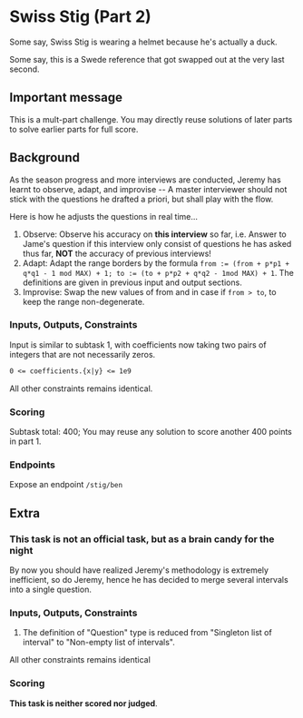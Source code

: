 # Swiss Stig (Part 2)

Some say, Swiss Stig is wearing a helmet because he's actually a duck.

Some say, this is a Swede reference that got swapped out at the very last second.

## Important message

This is a mult-part challenge. You may directly reuse solutions of later parts to solve earlier parts for full score.

## Background

As the season progress and more interviews are conducted, Jeremy has learnt to observe, adapt, and improvise -- A master
interviewer should not stick with the questions he drafted a priori, but shall play with the flow.

Here is how he adjusts the questions in real time...

1. Observe: Observe his accuracy on **this interview** so far, i.e. Answer to Jame's question if this interview only
   consist of questions he has asked thus far, **NOT** the accuracy of previous interviews!
2. Adapt: Adapt the range borders by the formula `from := (from + p*p1 + q*q1 - 1 mod MAX) + 1; to := (to + p*p2 + q*q2 - 1mod MAX) + 1`.
   The definitions are given in previous input and output sections.
3. Improvise: Swap the new values of from and in case if `from > to`, to keep the range non-degenerate.

### Inputs, Outputs, Constraints

Input is similar to subtask 1, with coefficients now taking two pairs of integers that are not necessarily zeros.

```tex
0 <= coefficients.{x|y} <= 1e9
```

All other constraints remains identical.

### Scoring

Subtask total: 400; You may reuse any solution to score another 400 points in part 1.

### Endpoints

Expose an endpoint `/stig/ben`

## Extra

### This task is not an official task, but as a brain candy for the night

By now you should have realized Jeremy's methodology is extremely inefficient, 
so do Jeremy, hence he has decided to merge several intervals into a single question.

### Inputs, Outputs, Constraints

1. The definition of "Question" type is reduced from "Singleton list of interval" to "Non-empty list of intervals".

All other constraints remains identical

### Scoring

**This task is neither scored nor judged**.
